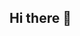 ## Hi there 👋

<!--
**Prometheus-jpeg/Prometheus-jpeg** is a ✨ _special_ ✨ repository because its `README.md` (this file) appears on your GitHub profile.

Here are some ideas to get you started:

- 🌱 I’m currently learning Ai Development
- 📫 How to reach me: trentmio12@gmail.com
- ⚡ Fun fact: I have one kidney
-->
